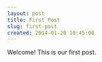 ```yaml
---
layout: post
title: First Post
slug: first-post
created: 2014-01-20 10:45:00
---
```


Welcome! This is our first post.

